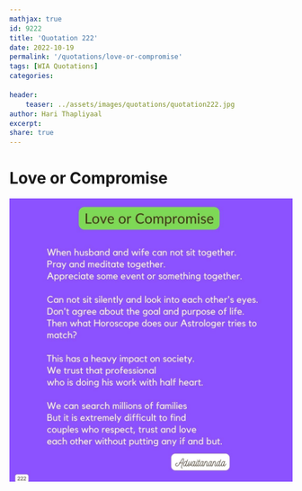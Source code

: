```yaml
---
mathjax: true
id: 9222
title: 'Quotation 222'
date: 2022-10-19
permalink: '/quotations/love-or-compromise'
tags: [WIA Quotations] 
categories: 

header:
    teaser: ../assets/images/quotations/quotation222.jpg
author: Hari Thapliyaal 
excerpt:
share: true 
---
```


# Love or Compromise

![Love or Compromise](../assets/images/quotations/quotation222.jpg)
